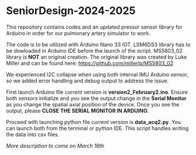 # SeniorDesign-2024-2025
This repository contains codes and an updated pressor sensor library for Arduino in order for our pulmonary artery simulator to work.

The code is to be utilized with Arduino Nano 33 IOT. LSM6DS3 library has to be dowloaded in Arduino IDE before the launch of the script. 
MS5803_02 library is **NOT** an original creation. The original library was created by Luke Miller and can be found here: https://github.com/millerlp/MS5803_02

We experienced I2C collapse when using both internal IMU Arduino sensor, so we added error handling and debug output to address the issue. 

First launch Arduino file *current* version is **version2_February2.ino**. Ensure both sensors initialize and you see the output change in the **Serial Monitor** as you change the spatial axial position of the device. Once you see the output, please **CLOSE THE SERIAL MONITOR IN ARDUINO**.

Proceed with launching python file  *current* version is **data_acq2.py**. You can launch both from the terminal or python IDE. This script handles writing the data into csv files. 

*More description to come on March 16th*
